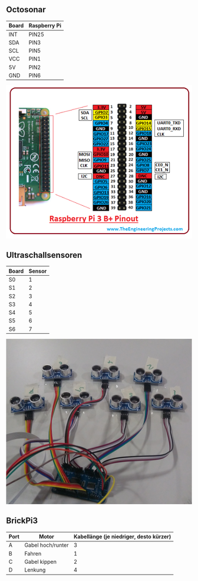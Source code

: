 ## Octosonar

Board | Raspberry Pi
---|---
INT | PIN25
SDA | PIN3
SCL | PIN5
VCC | PIN1
5V | PIN2
GND | PIN6

![raspberry pi 3 pinout](assets/pinout.png)

## Ultraschallsensoren

Board | Sensor
---|---
S0 | 1
S1 | 2
S2 | 3
S3 | 4
S4 | 5
S5 | 6
S6 | 7

![abstandssensoren](assets/abstandssensoren.jpg)

## BrickPi3

Port | Motor | Kabellänge (je niedriger, desto kürzer)
---|---|---
A | Gabel hoch/runter | 3
B | Fahren | 1
C | Gabel kippen | 2
D | Lenkung | 4
